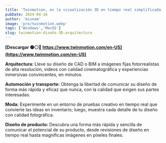 ```yaml
---
title: 'Twinmotion, es la visualización 3D en tiempo real simplificada'
pubDate: 2024-04-16
author: 'miunam'
image: 'pro/twinmotion.webp'
tags: ['Windows','MacOS']
slug: twinmotion-diseño-3D-arquitectura
---
```

**[Descargar 🟢⚪️🔴 https://www.twinmotion.com/en-US](https://www.twinmotion.com/en-US)**

**Arquitectura:**
Lleve su diseño de CAD o BIM a imágenes fijas fotorrealistas de alta resolución, videos con calidad cinematográfica y experiencias inmersivas convincentes, en minutos.

**Automoción y transporte:**
Obtenga la libertad de comunicar su diseño de forma más rápida y eficaz que nunca, con la calidad que exigen sus partes interesadas.

**Moda:**
Experimente en un entorno de pruebas creativo en tiempo real que convierte las ideas en inventario; luego, muestra cada detalle de tu diseño con calidad fotográfica.

**Diseño de producto:**
Descubra una forma más rápida y sencilla de comunicar el potencial de su producto, desde revisiones de diseño en tiempo real hasta magníficas imágenes en píxeles finales.
